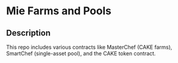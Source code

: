 # Mie Farms and Pools

## Description

This repo includes various contracts like MasterChef (CAKE farms), SmartChef (single-asset pool), and the CAKE token contract.
